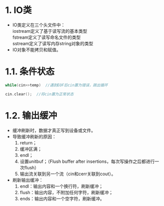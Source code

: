 # 1. IO类
- IO类定义在三个头文件中：  
  iostream定义了基于读写流的基本类型  
  fstream定义了读写命名文件的类型  
  sstream定义了读写内存string对象的类型  
- IO对象不能拷贝和赋值。
# 1.1. 条件状态
```C++
while(cin>>temp)  //遇到EOF后cin置为错误，跳出循环

cin.clear();  //将cin置为正常状态
```
# 1.2. 输出缓冲
- 缓冲刷新时，数据才真正写到设备或文件。
- 导致缓冲刷新的原因：  
  1. return；  
  2. 缓冲区满；  
  3. endl；  
  4. 设置unitbuf；（Flush buffer after insertions，每次写操作之后都进行一次flush）  
  5. 输出流关联到另一个流（cin和cerr关联到cout）。
- 刷新输出缓冲：
  1. endl：输出内容和一个换行符，刷新缓冲；
  2. flush：输出内容，不附加任何字符，刷新缓冲；
  3. ends：输出内容和一个空字符，刷新缓冲。
